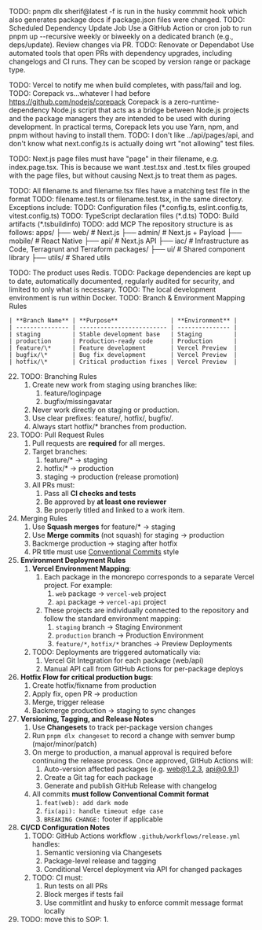 
TODO: pnpm dlx sherif@latest -f  is run in the husky commmit hook which also generates package docs if package.json files were changed.
TODO: Scheduled Dependency Update Job
    Use a GitHub Action or cron job to run pnpm up --recursive weekly or biweekly on a dedicated branch (e.g., deps/update). Review changes via PR.
TODO: Renovate or Dependabot
    Use automated tools that open PRs with dependency upgrades, including changelogs and CI runs. They can be scoped by version range or package type.

TODO: Vercel to notify me when build completes, with pass/fail and log.
TODO: Corepack vs...whatever I had before
    https://github.com/nodejs/corepack
    Corepack is a zero-runtime-dependency Node.js script that acts as a bridge between Node.js projects and the package managers they are intended to be used with during development. In practical terms, Corepack lets you use Yarn, npm, and pnpm without having to install them.
TODO: I don't like ../api/pages/api, and don't know what next.config.ts is actually doing wrt "not allowing" test files.

TODO: Next.js page files must have "page" in their filename, e.g. index.page.tsx. This is because we want .test.tsx and .test.tx files grouped with the page files, but without causing Next.js to treat them as pages.

TODO: All filename.ts and filename.tsx files have a matching test file in the format TODO: filename.test.ts or filename.test.tsx, in the same directory. Exceptions include:
TODO: Configuration files (\*.config.ts, eslint.config.ts, vitest.config.ts)
TODO: TypeScript declaration files (\*.d.ts)
TODO: Build artifacts (\*.tsbuildinfo)
TODO: add MCP
The repository structure is as follows:
    apps/
    ├── web/ # Next.js
    ├── admin/ # Next.js + Payload
    ├── mobile/ # React Native
    ├── api/ # Next.js API
    ├── iac/ # Infrastructure as Code, Terragrunt and Terraform
    packages/
    ├── ui/ # Shared component library
    ├── utils/ # Shared utils

TODO: The product uses Redis.
TODO: Package dependencies are kept up to date, automatically documented, regularly audited for security, and limited to only what is necessary.
TODO: The local development environment is run within Docker.
TODO: Branch & Environment Mapping Rules

    | **Branch Name** | **Purpose**               | **Environment** |
    | --------------- | ------------------------- | --------------- |
    | staging         | Stable development base   | Staging         |
    | production      | Production-ready code     | Production      |
    | feature/\*      | Feature development       | Vercel Preview  |
    | bugfix/\*       | Bug fix development       | Vercel Preview  |
    | hotfix/\*       | Critical production fixes | Vercel Preview  |

22. TODO: Branching Rules
    1.  Create new work from staging using branches like:
        1. feature/loginpage
        2. bugfix/missingavatar
    2.  Never work directly on staging or production.
    3.  Use clear prefixes: feature/, hotfix/, bugfix/.
    4.  Always start hotfix/\* branches from production.
23. TODO: Pull Request Rules
    1.  Pull requests are **required** for all merges.
    2.  Target branches:
        1. feature/\* → staging
        2. hotfix/\* → production
        3. staging → production (release promotion)
    3.  All PRs must:
        1. Pass all **CI checks and tests**
        2. Be approved by **at least one reviewer**
        3. Be properly titled and linked to a work item.
24. Merging Rules
    1.  Use **Squash merges** for feature/\* → staging
    2.  Use **Merge commits** (not squash) for staging → production
    3.  Backmerge production → staging after hotfix
    4.  PR title must use [Conventional Commits](https://www.conventionalcommits.org/) style
25. **Environment Deployment Rules**
    1.  **Vercel Environment Mapping**:
        1. Each package in the monorepo corresponds to a separate Vercel project. For example:
           1. `web` package → `vercel-web` project
           2. `api` package → `vercel-api` project
        2. These projects are individually connected to the repository and follow the standard environment mapping:
           1. `staging` branch → Staging Environment
           2. `production` branch → Production Environment
           3. `feature/*`, `hotfix/*` branches → Preview Deployments
    2.  TODO: Deployments are triggered automatically via:
        1. Vercel Git Integration for each package (web/api)
        2. Manual API call from GitHub Actions for per-package deploys
26. **Hotfix Flow for critical production bugs**:
    1.  Create hotfix/fixname from production
    2.  Apply fix, open PR → production
    3.  Merge, trigger release
    4.  Backmerge production → staging to sync changes
27. **Versioning, Tagging, and Release Notes**
    1.  Use **Changesets** to track per-package version changes
    2.  Run `pnpm dlx changeset` to record a change with semver bump (major/minor/patch)
    3.  On merge to production, a manual approval is required before continuing the release process. Once approved, GitHub Actions will:
        1. Auto-version affected packages (e.g. web@1.2.3, api@0.9.1)
        2. Create a Git tag for each package
        3. Generate and publish GitHub Release with changelog
    4.  All commits **must follow Conventional Commit format**
        1. `feat(web): add dark mode`
        2. `fix(api): handle timeout edge case`
        3. `BREAKING CHANGE:` footer if applicable
28. **CI/CD Configuration Notes**
    1.  TODO: GitHub Actions workflow `.github/workflows/release.yml` handles:
        1. Semantic versioning via Changesets
        2. Package-level release and tagging
        3. Conditional Vercel deployment via API for changed packages
    2.  TODO: CI must:
        1. Run tests on all PRs
        2. Block merges if tests fail
        3. Use commitlint and husky to enforce commit message format locally
29. TODO: move this to SOP:
    1.  